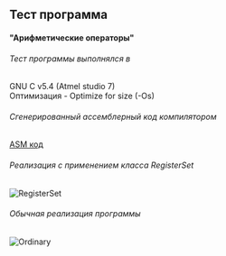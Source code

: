 ## Тест программа
#### "Арифметические операторы"

###### Тест программы выполнялся в
GNU C v5.4 (Atmel studio 7) \
Оптимизация - Optimize for size (-Os)

###### Сгенерированный ассемблерный код компилятором
[ASM код]

###### Реализация с применением класса RegisterSet
![RegisterSet]
###### Обычная реализация программы
![Ordinary]


[RegisterSet]:https://github.com/Reifat/MetaBitLibrary/blob/master/test/pictures/3.%20ARITHMETIC_OPERATIONS_TEST/0.%20ARITHMETIC_OPERATIONS.PNG
[Ordinary]:https://github.com/Reifat/MetaBitLibrary/blob/master/test/pictures/3.%20ARITHMETIC_OPERATIONS_TEST/1.%20ARITHMETIC_OPERATIONS.PNG
[ASM код]:https://raw.githubusercontent.com/Reifat/MetaBitLibrary/master/test/pictures/3.%20ARITHMETIC_OPERATIONS_TEST/asm.bmp

